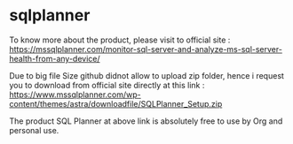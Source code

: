 # sqlplanner


To know more about the product, please visit to official site : https://mssqlplanner.com/monitor-sql-server-and-analyze-ms-sql-server-health-from-any-device/

Due to big file Size github didnot allow to upload zip folder, hence i request you to download from official site directly at this link : 
https://www.mssqlplanner.com/wp-content/themes/astra/downloadfile/SQLPlanner_Setup.zip

The product SQL Planner at above link is absolutely free to use by Org and personal use.
